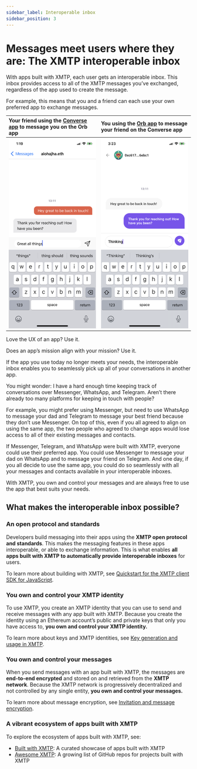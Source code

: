 ```yaml
---
sidebar_label: Interoperable inbox
sidebar_position: 3
---
```


# Messages meet users where they are: The XMTP interoperable inbox

With apps built with XMTP, each user gets an interoperable inbox. This inbox provides access to all of the XMTP messages you’ve exchanged, regardless of the app used to create the message.

For example, this means that you and a friend can each use your own preferred app to exchange messages.

| Your friend using the [Converse app](https://getconverse.app/) to message you on the Orb app | You using the [Orb app](https://orb.ac/) to message your friend on the Converse app |
|:-------------------------|:-------------------------|
| ![](img/your-friend-in-converse.png) | ![](img/you-in-orb.png)|

Love the UX of an app? Use it.

Does an app’s mission align with your mission? Use it.

If the app you use today no longer meets your needs, the interoperable inbox enables you to seamlessly pick up all of your conversations in another app.

You might wonder: I have a hard enough time keeping track of conversations over Messenger, WhatsApp, and Telegram. Aren’t there already too many platforms for keeping in touch with people?

For example, you might prefer using Messenger, but need to use WhatsApp to message your dad and Telegram to message your best friend because they don’t use Messenger. On top of this, even if you all agreed to align on using the same app, the two people who agreed to change apps would lose access to all of their existing messages and contacts.

If Messenger, Telegram, and WhatsApp were built with XMTP, everyone could use their preferred app. You could use Messenger to message your dad on WhatsApp and to message your friend on Telegram. And one day, if you all decide to use the same app, you could do so seamlessly with all your messages and contacts available in your interoperable inboxes.

With XMTP, you own and control your messages and are always free to use the app that best suits your needs.

## What makes the interoperable inbox possible?

### An open protocol and standards

Developers build messaging into their apps using the **XMTP open protocol and standards**. This makes the messaging features in these apps interoperable, or able to exchange information. This is what enables **all apps built with XMTP to automatically provide interoperable inboxes** for users.

To learn more about building with XMTP, see [Quickstart for the XMTP client SDK for JavaScript](/docs/tutorials/quickstarts/js-quickstart).

### You own and control your XMTP identity

To use XMTP, you create an XMTP identity that you can use to send and receive messages with any app built with XMTP. Because you create the identity using an Ethereum account’s public and private keys that only you have access to, **you own and control your XMTP identity.**

To learn more about keys and XMTP identities, see [Key generation and usage in XMTP](https://xmtp.org/docs/concepts/key-generation-and-usage).

### You own and control your messages

When you send messages with an app built with XMTP, the messages are **end-to-end encrypted** and stored on and retrieved from the **XMTP network**. Because the XMTP network is progressively decentralized and not controlled by any single entity, **you own and control your messages.**

To learn more about message encryption, see [Invitation and message encryption](https://xmtp.org/docs/concepts/invitation-and-message-encryption).

### A vibrant ecosystem of apps built with XMTP

To explore the ecosystem of apps built with XMTP, see:

- [Built with XMTP](/built-with-xmtp): A curated showcase of apps built with XMTP‍
- [Awesome XMTP](https://github.com/xmtp/awesome-xmtp): A growing list of GitHub repos for projects built with XMTP‍
